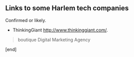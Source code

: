 ## Links to some Harlem tech companies

Confirmed or likely.

 * ThinkingGiant http://www.thinkinggiant.com/. 
 
 > boutique Digital Marketing Agency

[end]
